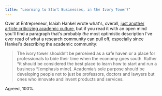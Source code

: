 ```yaml
---
title: "Learning to Start Businesses, in the Ivory Tower?"
---
```


Over at Entrepreneur, Isaiah Hankel wrote what's, overall, [just another article criticizing academic culture](http://www.entrepreneur.com/article/234315), but if you read it with an open mind you'll find a paragraph that's probably *the* most optimistic description I've ever read of what a research community can pull off, especially since Hankel's describing the academic community: 

> The ivory tower shouldn’t be perceived as a safe haven or a place for  professionals to bide their time when the economy goes south. Rather *it  should be considered the best place to learn how to start and run a  business *[emphasis mine]. Academia’s sole purpose should be developing people not to  just be professors, doctors and lawyers but ones who innovate and invent  products and services.

Agreed, 100%. 
